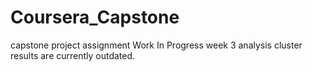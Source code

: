 # Coursera_Capstone
capstone project assignment
Work In Progress
week 3 analysis cluster results are currently outdated.

